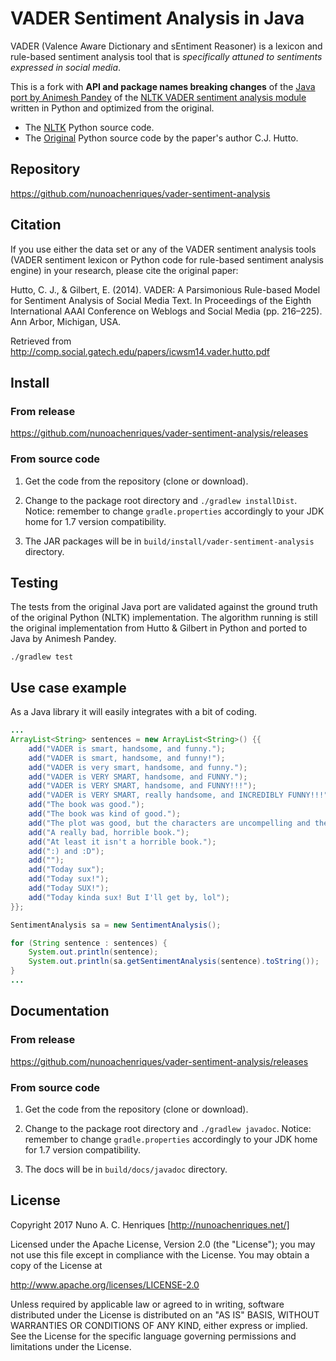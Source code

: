 # VADER Sentiment Analysis in Java

VADER (Valence Aware Dictionary and sEntiment Reasoner) is a lexicon
and rule-based sentiment analysis tool that is _specifically attuned
to sentiments expressed in social media_.

This is a fork with **API and package names breaking changes** of the
[Java port by Animesh Pandey](https://github.com/apanimesh061/VaderSentimentJava)
of the
[NLTK VADER sentiment analysis module](http://www.nltk.org/api/nltk.sentiment.html#module-nltk.sentiment.vader)
written in Python and optimized from the original.

 - The [NLTK](http://www.nltk.org/_modules/nltk/sentiment/vader.html)
   Python source code.
 - The [Original](https://github.com/cjhutto/vaderSentiment) Python
   source code by the paper's author C.J. Hutto.

## Repository

https://github.com/nunoachenriques/vader-sentiment-analysis

## Citation

If you use either the data set or any of the VADER sentiment analysis
tools (VADER sentiment lexicon or Python code for rule-based sentiment
analysis engine) in your research, please cite the original paper:

Hutto, C. J., & Gilbert, E. (2014). VADER: A Parsimonious Rule-based Model for
Sentiment Analysis of Social Media Text. In Proceedings of the Eighth
International AAAI Conference on Weblogs and Social Media (pp. 216–225).
Ann Arbor, Michigan, USA.

Retrieved from http://comp.social.gatech.edu/papers/icwsm14.vader.hutto.pdf

## Install

### From release

https://github.com/nunoachenriques/vader-sentiment-analysis/releases

### From source code

1. Get the code from the repository (clone or download).

2. Change to the package root directory and `./gradlew installDist`.
   Notice: remember to change `gradle.properties` accordingly to your
   JDK home for 1.7 version compatibility.

3. The JAR packages will be in `build/install/vader-sentiment-analysis`
   directory.

## Testing

The tests from the original Java port are validated against the ground truth of
the original Python (NLTK) implementation. The algorithm running is still the
original implementation from Hutto & Gilbert in Python and ported to Java by
Animesh Pandey.

```shell
./gradlew test
```

## Use case example

As a Java library it will easily integrates with a bit of coding.

```java
...
ArrayList<String> sentences = new ArrayList<String>() {{
    add("VADER is smart, handsome, and funny.");
    add("VADER is smart, handsome, and funny!");
    add("VADER is very smart, handsome, and funny.");
    add("VADER is VERY SMART, handsome, and FUNNY.");
    add("VADER is VERY SMART, handsome, and FUNNY!!!");
    add("VADER is VERY SMART, really handsome, and INCREDIBLY FUNNY!!!");
    add("The book was good.");
    add("The book was kind of good.");
    add("The plot was good, but the characters are uncompelling and the dialog is not great.");
    add("A really bad, horrible book.");
    add("At least it isn't a horrible book.");
    add(":) and :D");
    add("");
    add("Today sux");
    add("Today sux!");
    add("Today SUX!");
    add("Today kinda sux! But I'll get by, lol");
}};

SentimentAnalysis sa = new SentimentAnalysis();

for (String sentence : sentences) {
    System.out.println(sentence);
    System.out.println(sa.getSentimentAnalysis(sentence).toString());
}
...
```

## Documentation

### From release

https://github.com/nunoachenriques/vader-sentiment-analysis/releases

### From source code

1. Get the code from the repository (clone or download).

2. Change to the package root directory and `./gradlew javadoc`.
   Notice: remember to change `gradle.properties` accordingly to your
   JDK home for 1.7 version compatibility.

3. The docs will be in `build/docs/javadoc` directory.

## License

Copyright 2017 Nuno A. C. Henriques [http://nunoachenriques.net/]

Licensed under the Apache License, Version 2.0 (the "License");
you may not use this file except in compliance with the License.
You may obtain a copy of the License at

http://www.apache.org/licenses/LICENSE-2.0

Unless required by applicable law or agreed to in writing, software
distributed under the License is distributed on an "AS IS" BASIS,
WITHOUT WARRANTIES OR CONDITIONS OF ANY KIND, either express or implied.
See the License for the specific language governing permissions and
limitations under the License.

[1]: http://www.apache.org/licenses/LICENSE-2.0.html

